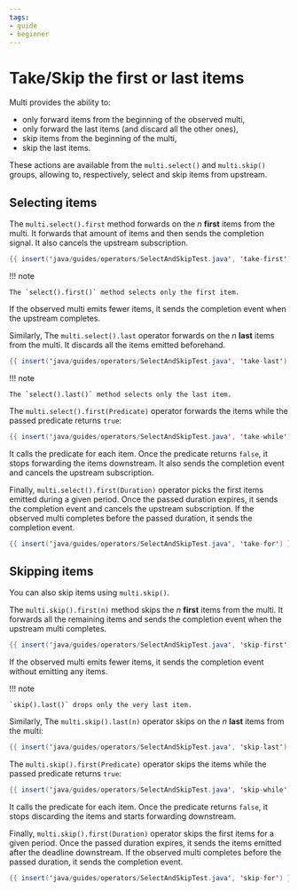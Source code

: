 ```yaml
---
tags:
- guide
- beginner
---
```


# Take/Skip the first or last items

Multi provides the ability to:

- only forward items from the beginning of the observed multi,
- only forward the last items (and discard all the other ones),
- skip items from the beginning of the multi,
- skip the last items.

These actions are available from the `multi.select()` and `multi.skip()` groups, allowing to, respectively, select and skip
items from upstream.

## Selecting items

The `multi.select().first` method forwards on the _n_ **first** items from the multi.
It forwards that amount of items and then sends the completion signal.
It also cancels the upstream subscription.

```java linenums="1"
{{ insert('java/guides/operators/SelectAndSkipTest.java', 'take-first') }}
```

!!! note
    
    The `select().first()` method selects only the first item.

If the observed multi emits fewer items, it sends the completion event when the upstream completes.

Similarly, The `multi.select().last` operator forwards on the _n_  **last** items from the multi.
It discards all the items emitted beforehand.


```java linenums="1"
{{ insert('java/guides/operators/SelectAndSkipTest.java', 'take-last') }}
```

!!! note
    
    The `select().last()` method selects only the last item.

The `multi.select().first(Predicate)` operator forwards the items while the passed predicate returns `true`:


```java linenums="1"
{{ insert('java/guides/operators/SelectAndSkipTest.java', 'take-while') }}
```

It calls the predicate for each item.
Once the predicate returns `false`, it stops forwarding the items downstream.
It also sends the completion event and cancels the upstream subscription.

Finally,  `multi.select().first(Duration)` operator picks the first items emitted during a given period.
Once the passed duration expires, it sends the completion event and cancels the upstream subscription.
If the observed multi completes before the passed duration, it sends the completion event.


```java linenums="1"
{{ insert('java/guides/operators/SelectAndSkipTest.java', 'take-for') }}
```

## Skipping items

You can also skip items using `multi.skip()`.

The `multi.skip().first(n)` method skips the _n_ **first** items from the multi.
It forwards all the remaining items and sends the completion event when the upstream multi completes.


```java linenums="1"
{{ insert('java/guides/operators/SelectAndSkipTest.java', 'skip-first') }}
```

If the observed multi emits fewer items, it sends the completion event without emitting any items.

!!! note
    
    `skip().last()` drops only the very last item.

Similarly, The `multi.skip().last(n)` operator skips on the _n_  **last** items from the multi:


```java linenums="1"
{{ insert('java/guides/operators/SelectAndSkipTest.java', 'skip-last') }}
```

The `multi.skip().first(Predicate)` operator skips the items while the passed predicate returns `true`:


```java linenums="1"
{{ insert('java/guides/operators/SelectAndSkipTest.java', 'skip-while') }}
```

It calls the predicate for each item.
Once the predicate returns `false`, it stops discarding the items and starts forwarding downstream.

Finally,  `multi.skip().first(Duration)` operator skips the first items for a given period.
Once the passed duration expires, it sends the items emitted after the deadline downstream.
If the observed multi completes before the passed duration, it sends the completion event.


```java linenums="1"
{{ insert('java/guides/operators/SelectAndSkipTest.java', 'skip-for') }}
```
